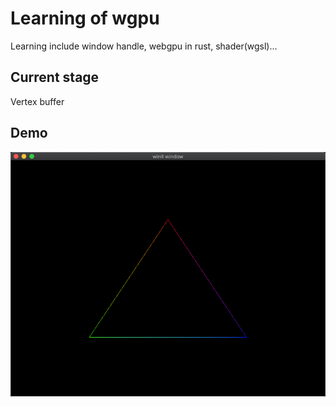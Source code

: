 # Learning of wgpu
Learning include window handle, webgpu in rust, shader(wgsl)...

## Current stage
Vertex buffer

## Demo
![demo](/demo.png)